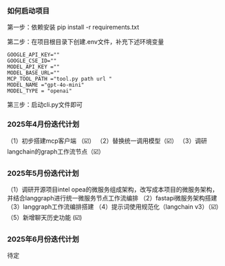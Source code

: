 ### 如何启动项目

第一步：依赖安装
pip install -r requirements.txt

第二步：在项目根目录下创建.env文件，补充下述环境变量
```text
GOOGLE_API_KEY=""
GOOGLE_CSE_ID=""
MODEL_API_KEY =""
MODEL_BASE_URL=""
MCP_TOOL_PATH ="tool.py path url "
MODEL_NAME ="gpt-4o-mini"
MODEL_TYPE = "openai"
```

第三步：启动cli.py文件即可

### 2025年4月份迭代计划
（1）初步搭建mcp客户端 （☑️）
（2）替换统一调用模型（☑️）
（3）调研langchain的graph工作流节点（☑️）

### 2025年5月份迭代计划
（1）调研开源项目intel opea的微服务组成架构，改写成本项目的微服务架构，并结合langgraph进行统一微服务节点工作流编排
（2）fastapi微服务架构搭建
（3）langgraph工作流编排搭建
（4）提示词使用规范化（langchain v3）（☑️）
（5）新增聊天历史功能 (☑️)

### 2025年6月份迭代计划
待定

